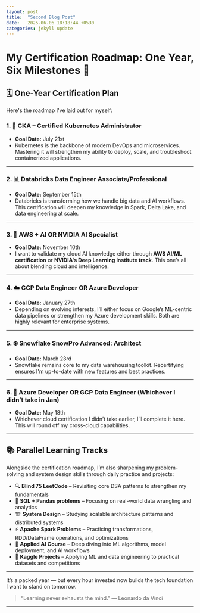 ```yaml
---
layout: post
title:  "Second Blog Post"
date:   2025-06-06 18:18:44 +0530
categories: jekyll update
---
```

# My Certification Roadmap: One Year, Six Milestones 🎯

## 🗓️ One-Year Certification Plan

Here's the roadmap I've laid out for myself:

### 1. 🚢 **CKA – Certified Kubernetes Administrator**
- **Goal Date:** July 21st  
- Kubernetes is the backbone of modern DevOps and microservices. Mastering it will strengthen my ability to deploy, scale, and troubleshoot containerized applications.

---

### 2. 📊 **Databricks Data Engineer Associate/Professional**
- **Goal Date:** September 15th  
- Databricks is transforming how we handle big data and AI workflows. This certification will deepen my knowledge in Spark, Delta Lake, and data engineering at scale.

---

### 3. 🤖 **AWS + AI OR NVIDIA AI Specialist**
- **Goal Date:** November 10th  
- I want to validate my cloud AI knowledge either through **AWS AI/ML certification** or **NVIDIA's Deep Learning Institute track**. This one’s all about blending cloud and intelligence.

---

### 4. ☁️ **GCP Data Engineer OR Azure Developer**
- **Goal Date:** January 27th  
- Depending on evolving interests, I’ll either focus on Google’s ML-centric data pipelines or strengthen my Azure development skills. Both are highly relevant for enterprise systems.

---

### 5. ❄️ **Snowflake SnowPro Advanced: Architect**
- **Goal Date:** March 23rd  
- Snowflake remains core to my data warehousing toolkit. Recertifying ensures I'm up-to-date with new features and best practices.

---

### 6. 🔁 **Azure Developer OR GCP Data Engineer (Whichever I didn’t take in Jan)**
- **Goal Date:** May 18th  
- Whichever cloud certification I didn’t take earlier, I’ll complete it here. This will round off my cross-cloud capabilities.

---

## 📚 Parallel Learning Tracks

Alongside the certification roadmap, I’m also sharpening my problem-solving and system design skills through daily practice and projects:

- 🔍 **Blind 75 LeetCode** – Revisiting core DSA patterns to strengthen my fundamentals
- 🧮 **SQL + Pandas problems** – Focusing on real-world data wrangling and analytics
- 🏗️ **System Design** – Studying scalable architecture patterns and distributed systems
- ⚡ **Apache Spark Problems** – Practicing transformations, RDD/DataFrame operations, and optimizations
- 🤖 **Applied AI Course** – Deep diving into ML algorithms, model deployment, and AI workflows
- 🧪 **Kaggle Projects** – Applying ML and data engineering to practical datasets and competitions

---

It’s a packed year — but every hour invested now builds the tech foundation I want to stand on tomorrow.

> “Learning never exhausts the mind.” — Leonardo da Vinci

---


